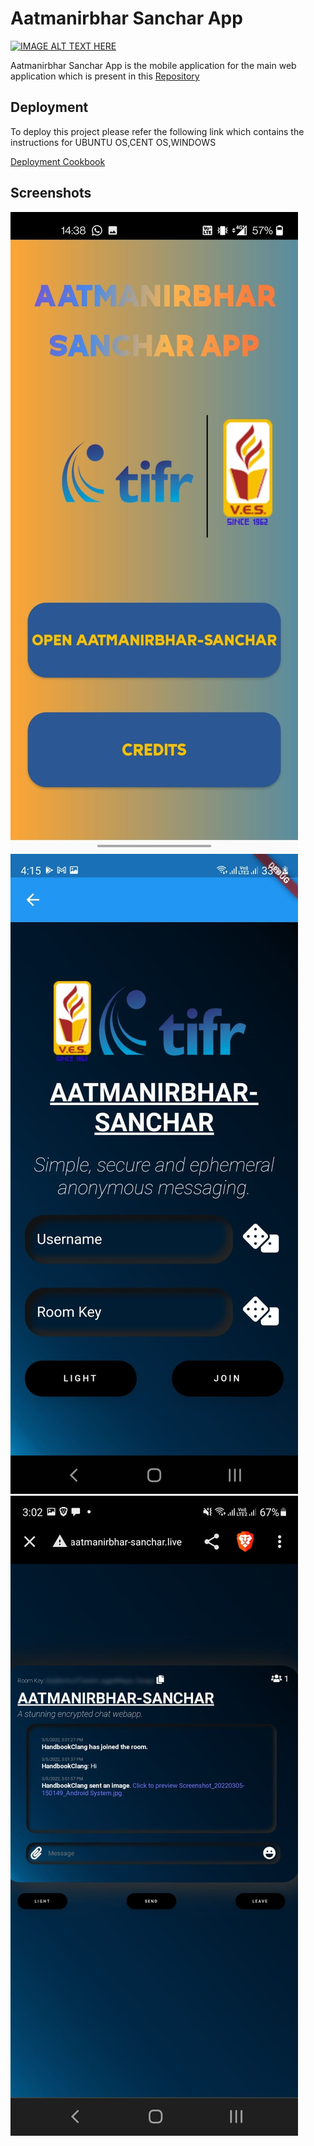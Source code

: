 
# Aatmanirbhar Sanchar App

[![IMAGE ALT TEXT HERE](https://img.shields.io/badge/YouTube-FF0000?style=for-the-badge&logo=youtube&logoColor=white)](https://youtu.be/CyNPfndji-U)

Aatmanirbhar Sanchar App is the mobile application for the main web application which is present in this [Repository](https://github.com/BE-Project-VESIT-AatmaSanchar/Aatmanirbhar-Sanchar)


## Deployment

To deploy this project please refer the following link which contains the instructions for UBUNTU OS,CENT OS,WINDOWS 

[Deployment Cookbook](https://docs.google.com/document/d/1fSwpv6ZCRhyami0U6lCNLExHZtTIIsLdNf6ZaCJpGYY/edit#heading=h.xkzyyk3sijet)

## Screenshots

![test](https://github.com/BE-Project-VESIT-AatmaSanchar/Aatmanirbhar-Sanchar/blob/master/screenshots/image3.png) 
![test](https://github.com/BE-Project-VESIT-AatmaSanchar/Aatmanirbhar-Sanchar/blob/master/screenshots/image4.png)
![test](https://github.com/BE-Project-VESIT-AatmaSanchar/Aatmanirbhar-Sanchar/blob/master/screenshots/image11.png)

